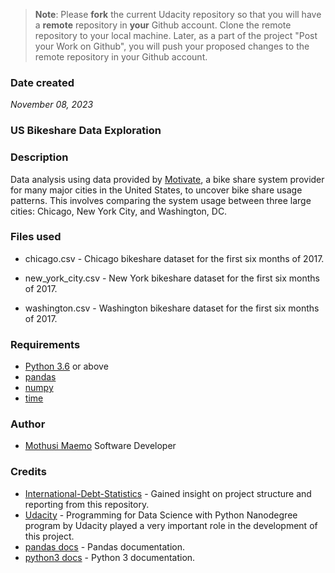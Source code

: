 >**Note**: Please **fork** the current Udacity repository so that you will have a **remote** repository in **your** Github account. Clone the remote repository to your local machine. Later, as a part of the project "Post your Work on Github", you will push your proposed changes to the remote repository in your Github account.

### Date created
_November 08, 2023_

### US Bikeshare Data Exploration

### Description
Data analysis using data provided by [Motivate](https://motivateco.com/), a bike share system provider for many major cities in the United States, to uncover bike share usage patterns. This involves comparing the system usage between three large cities: Chicago, New York City, and Washington, DC.

### Files used
* chicago.csv - Chicago bikeshare dataset for the first six months of 2017.

* new_york_city.csv - New York bikeshare dataset for the first six months of 2017.

* washington.csv - Washington bikeshare dataset for the first six months of 2017.

### Requirements
* [Python 3.6](https://www.python.org/) or above
* [pandas](https://pandas.pydata.org/)
* [numpy](http://www.numpy.org/) 
* [time](https://docs.python.org/2/library/time.html)  

### Author
* [Mothusi Maemo](https://github.com/m2ctech/) Software Developer


### Credits
* [International-Debt-Statistics](https://github.com/heyitsabhijeet/International-Debt-Statistics) - Gained insight on project structure and reporting from this repository.
* [Udacity](https://udacity.com) - Programming for Data Science with Python Nanodegree program by Udacity played a very important role in the development of this project.
* [pandas docs](http://pandas.pydata.org/pandas-docs/stable/) - Pandas documentation.
* [python3 docs](https://docs.python.org/3/) - Python 3 documentation.


